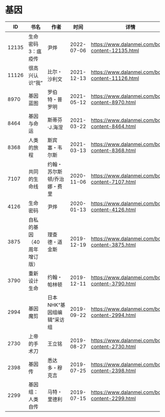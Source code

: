 # 基因

| ID | 书名 | 作者 | 时间 | 详情 | 下载页面 | EPUB下载链接 | MOBI下载链接 | AZW3下载链接 |
| --- | --- | --- | --- | --- | --- | --- | --- | --- |
| 12135 | 生命密码3：瘟疫传 | 尹烨 | 2022-07-06 | https://www.dalanmei.com/book-content-12135.html | https://www.dalanmei.com/download-book-12135.html | http://ct.dalanmei.com/f/31084289-771230646-a1e73a | http://ct.dalanmei.com/f/31084289-771246273-2e9667 | http://ct.dalanmei.com/f/31084289-771235971-561dc5 |
| 11126 | 很高兴认识“我” | 比尔・沙利文 | 2021-12-13 | https://www.dalanmei.com/book-content-11126.html | https://www.dalanmei.com/download-book-11126.html | http://ct.dalanmei.com/f/31084289-570163263-b860e1 | http://ct.dalanmei.com/f/31084289-570315703-3c5e4b | http://ct.dalanmei.com/f/31084289-571380568-e7c887 |
| 8970 | 基因蓝图 | 罗伯特・普罗明 | 2021-05-12 | https://www.dalanmei.com/book-content-8970.html | https://www.dalanmei.com/download-book-8970.html | http://ct.dalanmei.com/f/31084289-571722134-0958cd | http://ct.dalanmei.com/f/31084289-572112924-4ef7a3 | http://ct.dalanmei.com/f/31084289-572120004-2c6b18 |
| 8464 | 基因与命运 | 斯蒂芬·J.海涅 | 2021-03-22 | https://www.dalanmei.com/book-content-8464.html | https://www.dalanmei.com/download-book-8464.html | http://ct.dalanmei.com/f/31084289-571709875-5e0a3a | http://ct.dalanmei.com/f/31084289-572115048-b5f190 | http://ct.dalanmei.com/f/31084289-572135961-84bda1 |
| 8368 | 人类的旅程 | 斯宾塞・韦尔斯 | 2021-03-13 | https://www.dalanmei.com/book-content-8368.html | https://www.dalanmei.com/download-book-8368.html | http://ct.dalanmei.com/f/31084289-571709000-757476 | http://ct.dalanmei.com/f/31084289-572115276-2071e4 | http://ct.dalanmei.com/f/31084289-572136836-9d9f38 |
| 7107 | 共同的生命线 | 约翰・苏尔斯顿/乔治娜・费里 | 2020-11-06 | https://www.dalanmei.com/book-content-7107.html | https://www.dalanmei.com/download-book-7107.html | http://ct.dalanmei.com/f/31084289-571538677-4ce0a5 | http://ct.dalanmei.com/f/31084289-571806739-5fab26 | http://ct.dalanmei.com/f/31084289-572195946-c8ac09 |
| 4126 | 生命密码 | 尹烨 | 2020-01-13 | https://www.dalanmei.com/book-content-4126.html | https://www.dalanmei.com/download-book-4126.html | http://ct.dalanmei.com/f/31084289-571542904-10265e | http://ct.dalanmei.com/f/31084289-571812850-392f8f | http://ct.dalanmei.com/f/31084289-572014255-14944b |
| 3875 | 自私的基因（40周年增订版） | 理查德・道金斯 | 2019-12-19 | https://www.dalanmei.com/book-content-3875.html | https://www.dalanmei.com/download-book-3875.html | http://ct.dalanmei.com/f/31084289-571548715-e3f578 | http://ct.dalanmei.com/f/31084289-571820236-6c05a7 | http://ct.dalanmei.com/f/31084289-572058866-41e6b9 |
| 3790 | 重新设计生命 | 约翰・帕林顿 | 2019-12-11 | https://www.dalanmei.com/book-content-3790.html | https://www.dalanmei.com/download-book-3790.html | http://ct.dalanmei.com/f/31084289-571549671-6ed353 | http://ct.dalanmei.com/f/31084289-571833467-20f6a8 | http://ct.dalanmei.com/f/31084289-572065614-19aba0 |
| 2994 | 基因魔剪 | 日本NHK“基因组编辑”采访组 | 2019-09-22 | https://www.dalanmei.com/book-content-2994.html | https://www.dalanmei.com/download-book-2994.html | http://ct.dalanmei.com/f/31084289-571561123-7abb10 | http://ct.dalanmei.com/f/31084289-571986988-9bb9a2 | http://ct.dalanmei.com/f/31084289-571839622-4d63de |
| 2730 | 上帝的手术刀 | 王立铭 | 2019-08-27 | https://www.dalanmei.com/book-content-2730.html | https://www.dalanmei.com/download-book-2730.html | http://ct.dalanmei.com/f/31084289-571584915-c94649 | http://ct.dalanmei.com/f/31084289-571733637-e55b04 | http://ct.dalanmei.com/f/31084289-571849918-9385c9 |
| 2398 | 基因传 | 悉达多・穆克吉 | 2019-07-25 | https://www.dalanmei.com/book-content-2398.html |  |  |  |  |
| 2299 | 基因组：人类自传 | 马特・里德利 | 2019-07-15 | https://www.dalanmei.com/book-content-2299.html |  |  |  |  |
